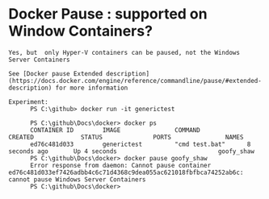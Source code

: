 
# Docker Pause : supported on Window Containers?

    Yes, but  only Hyper-V containers can be paused, not the Windows Server Containers

    See [Docker pause Extended description](https://docs.docker.com/engine/reference/commandline/pause/#extended-description) for more information

    Experiment:
          PS C:\github> docker run -it generictest

          PS C:\github\Docs\docker> docker ps
          CONTAINER ID        IMAGE               COMMAND             CREATED             STATUS              PORTS               NAMES
          ed76c481d033        generictest         "cmd test.bat"      8 seconds ago       Up 4 seconds                            goofy_shaw
          PS C:\github\Docs\docker> docker pause goofy_shaw
          Error response from daemon: Cannot pause container ed76c481d033ef7426adbb4c6c71d4368c9dea055ac621018fbfbca74252ab6c: cannot pause Windows Server Containers
          PS C:\github\Docs\docker>
